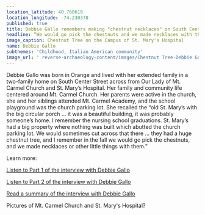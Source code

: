 ```yaml
---
location_latitude: 40.768619
location_longitude: -74.230378
published: true
title: Debbie Gallo remembers making "chestnut necklaces" on South Centre Street
headline: “We would go pick the chestnuts and we made necklaces with them”
image_caption: Chestnut Tree on the Campus of St. Mary's Hospital
name: Debbie Gallo
subthemes: 'Childhood, Italian American community'
image_url: ' reverse-archaeology-content/images/Chestnut Tree-Debbie Gallo.docx.jpg'
---
```

Debbie Gallo was born in Orange and lived with her extended family in a two-family home on South Center Street across from Our Lady of Mt. Carmel Church and St. Mary’s Hospital. Her family and community life centered around Mt. Carmel Church. Her parents were active in the church, she and her siblings attended Mt. Carmel Academy, and the school playground was the church parking lot. She recalled the “old St. Mary’s with the big circular porch … it was a beautiful building, it was probably someone’s home. I remember the nursing school graduations. St. Mary’s had a big property where nothing was built which abutted the church parking lot. We would sometimes cut across that there … they had a huge chestnut tree, and I remember in the fall we would go pick the chestnuts, and we made necklaces or other little things with them.”  

Learn more:  

[Listen to Part 1 of the interview with Debbie Gallo](https://soundcloud.com/user-773139664/debbie-gallo-interview-10-15-15-part-1)  

[Listen to Part 2 of the interview with Debbie Gallo](https://soundcloud.com/user-773139664/debbie-gallo-interview-10-15-15-part-2)  

[Read a summary of the interview with Debbie Gallo](https://github.com/uofo/reverse-archaeology-content/raw/gh-pages/files/Debbie%20Gallo%2010-15-15.1%20%26%20Debbie%20Gallo%2010-15-2%2C%20b.%201953..pdf)

Pictures of Mt. Carmel Church and St. Mary's Hospital?

